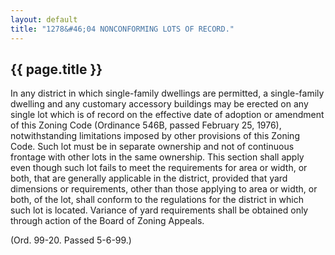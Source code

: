 ```yaml
---
layout: default 
title: "1278&#46;04 NONCONFORMING LOTS OF RECORD."
---
```


{{ page.title }}
----------------

In any district in which single-family dwellings are permitted, a
single-family dwelling and any customary accessory buildings may be
erected on any single lot which is of record on the effective date of
adoption or amendment of this Zoning Code (Ordinance 546B, passed
February 25, 1976), notwithstanding limitations imposed by other
provisions of this Zoning Code. Such lot must be in separate ownership
and not of continuous frontage with other lots in the same ownership.
This section shall apply even though such lot fails to meet the
requirements for area or width, or both, that are generally applicable
in the district, provided that yard dimensions or requirements, other
than those applying to area or width, or both, of the lot, shall conform
to the regulations for the district in which such lot is located.
Variance of yard requirements shall be obtained only through action of
the Board of Zoning Appeals.

(Ord. 99-20. Passed 5-6-99.)
